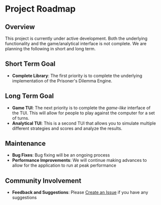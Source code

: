<!--
SPDX-FileCopyrightText: 2023 - 2024 Ali Sajid Imami

SPDX-License-Identifier: Apache-2.0
SPDX-License-Identifier: MIT
-->

# Project Roadmap

## Overview

This project is currently under active development. Both the underlying functionality and the game/analytical interface is not complete.
We are planning the following in short and long term.

## Short Term Goal

- **Complete Library**: The first priority is to complete the underlying implementation of the Prisoner's Dilemma Engine.


## Long Term Goal

- **Game TUI**: The next priority is to complete the _game-like_ interface of the TUI. This will allow for people to play against
the computer for a set of turns.
- **Analytical TUI**: This is a second TUI that allows you to simulate multiple different strategies and scores and analyze the results.

## Maintenance

- **Bug Fixes**: Bug fixing will be an ongoing process
- **Performance Improvements**: We will continue making advances to allow for the application to run at peak performance

## Community Involvement

- **Feedback and Suggestions**: Please [Create an Issue](https://github.com/AliSajid/dilemma-tactix/issues/new) if you have any suggestions
